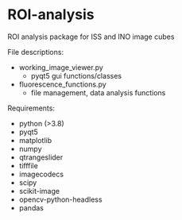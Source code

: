 # ROI-analysis
ROI analysis package for ISS and INO image cubes

File descriptions:
- working_image_viewer.py
  - pyqt5 gui functions/classes
- fluorescence_functions.py
  - file management, data analysis functions

Requirements:
- python (>3.8)
- pyqt5
- matplotlib
- numpy
- qtrangeslider
- tifffile
- imagecodecs
- scipy
- scikit-image
- opencv-python-headless
- pandas
